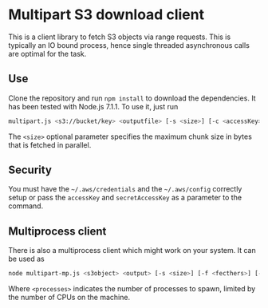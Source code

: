 # Multipart S3 download client
This is a client library to fetch S3 objects via range requests. 
This is typically an IO bound process, hence single threaded asynchronous calls are optimal for the task.
## Use
Clone the repository and run `npm install` to download the dependencies.
It has been tested with Node.js 7.1.1.
To use it, just run 

```bash
multipart.js <s3://bucket/key> <outputfile> [-s <size>] [-c <accessKey>/<secretAccessKey>]
```
The `<size>` optional parameter specifies the maximum chunk size in bytes that is fetched in parallel.

## Security

You must have the `~/.aws/credentials` and the `~/.aws/config` correctly setup or pass the `accessKey` and `secretAccessKey` as a parameter to the command.


## Multiprocess client

There is also a multiprocess client which might work on your system. 
It can be used as 

```bash
node multipart-mp.js <s3object> <output> [-s <size>] [-f <fecthers>] [-p <processes>]
```

Where `<processes>` indicates the number of processes to spawn, limited by the number of CPUs on the machine.
